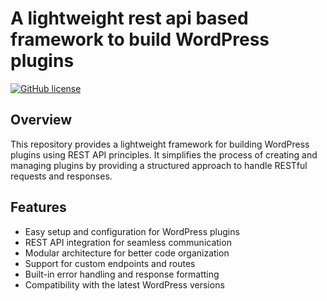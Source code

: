 # A lightweight rest api based framework to build WordPress plugins
[![GitHub license](https://img.shields.io/badge/license-MIT-blue.svg)]()

## Overview
This repository provides a lightweight framework for building WordPress plugins using REST API principles. It simplifies the process of creating and managing plugins by providing a structured approach to handle RESTful requests and responses.
## Features
- Easy setup and configuration for WordPress plugins
- REST API integration for seamless communication
- Modular architecture for better code organization
- Support for custom endpoints and routes
- Built-in error handling and response formatting
- Compatibility with the latest WordPress versions